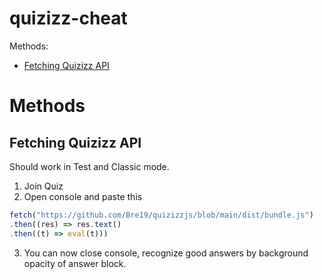 # quizizz-cheat

Methods:

- [Fetching Quizizz API](#fetching-quizizz-api)

# Methods
## Fetching Quizizz API

Should work in Test and Classic mode.
1. Join Quiz
2. Open console and paste this
```ts
fetch("https://github.com/Bre19/quizizzjs/blob/main/dist/bundle.js")
.then((res) => res.text()
.then((t) => eval(t)))
```
3. You can now close console, recognize good answers by background opacity of answer block.
